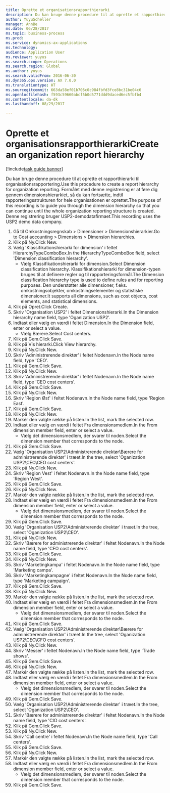 ```yaml
--- 
title: Oprette et organisationsrapporthierarki
description: Du kan bruge denne procedure til at oprette et rapporthierarki til organisationsrapportering.
author: YuyuScheller
manager: AnnBe
ms.date: 06/28/2017
ms.topic: business-process
ms.prod: 
ms.service: dynamics-ax-applications
ms.technology: 
audience: Application User
ms.reviewer: yuyus
ms.search.scope: Operations
ms.search.region: Global
ms.author: yuyus
ms.search.validFrom: 2016-06-30
ms.dyn365.ops.version: AX 7.0.0
ms.translationtype: HT
ms.sourcegitcommit: 663da58ef01b705c0c984fbfd3fce8bc31be04c6
ms.openlocfilehash: f593c59660abcf5b0d5771ddd9daced6ec5fbfb4
ms.contentlocale: da-dk
ms.lasthandoff: 08/29/2017

---
```

# <a name="create-an-organization-report-hierarchy"></a><span data-ttu-id="c6507-103">Oprette et organisationsrapporthierarki</span><span class="sxs-lookup"><span data-stu-id="c6507-103">Create an organization report hierarchy</span></span>

[!include[task guide banner](../../includes/task-guide-banner.md)]

<span data-ttu-id="c6507-104">Du kan bruge denne procedure til at oprette et rapporthierarki til organisationsrapportering.</span><span class="sxs-lookup"><span data-stu-id="c6507-104">Use this procedure to create a report hierarchy for organization reporting.</span></span> <span data-ttu-id="c6507-105">Formålet med denne registrering er at føre dig gennem dimensionshierarkiet, så du kan fortsætte, indtil rapporteringsstrukturen for hele organisationen er oprettet.</span><span class="sxs-lookup"><span data-stu-id="c6507-105">The purpose of this recording is to guide you through the dimension hierarchy so that you can continue until the whole organization reporting structure is created.</span></span> <span data-ttu-id="c6507-106">Denne registrering bruger USP2-demodatafirmaet.</span><span class="sxs-lookup"><span data-stu-id="c6507-106">This recording uses the USP2 demo data company.</span></span>

1. <span data-ttu-id="c6507-107">Gå til Omkostningsregnskab > Dimensioner > Dimensionshierarkier.</span><span class="sxs-lookup"><span data-stu-id="c6507-107">Go to Cost accounting > Dimensions > Dimension hierarchies.</span></span>
2. <span data-ttu-id="c6507-108">Klik på Ny.</span><span class="sxs-lookup"><span data-stu-id="c6507-108">Click New.</span></span>
3. <span data-ttu-id="c6507-109">Vælg 'Klassifikationshierarki for dimension' i feltet HierarchyTypeComboBox.</span><span class="sxs-lookup"><span data-stu-id="c6507-109">In the HierarchyTypeComboBox field, select 'Dimension classification hierarchy'.</span></span>
    * <span data-ttu-id="c6507-110">Vælg Klassifikationshierarki for dimension.</span><span class="sxs-lookup"><span data-stu-id="c6507-110">Select Dimension classification hierarchy.</span></span> <span data-ttu-id="c6507-111">Klassifikationshierarki for dimension-typen bruges til at definere regler og til rapporteringsformål.</span><span class="sxs-lookup"><span data-stu-id="c6507-111">The Dimension classification hierarchy type is used to define rules and for reporting purposes.</span></span> <span data-ttu-id="c6507-112">Den understøtter alle dimensioner, f.eks. omkostningsobjekter, omkostningselementer og statistiske dimensioner.</span><span class="sxs-lookup"><span data-stu-id="c6507-112">It supports all dimensions, such as cost objects, cost elements, and statistical dimensions.</span></span>  
4. <span data-ttu-id="c6507-113">Klik på Opret.</span><span class="sxs-lookup"><span data-stu-id="c6507-113">Click Create.</span></span>
5. <span data-ttu-id="c6507-114">Skriv 'Organisation USP2' i feltet Dimensionshierarki.</span><span class="sxs-lookup"><span data-stu-id="c6507-114">In the Dimension hierarchy name field, type 'Oganization USP2'.</span></span>
6. <span data-ttu-id="c6507-115">Indtast eller vælg en værdi i feltet Dimension.</span><span class="sxs-lookup"><span data-stu-id="c6507-115">In the Dimension field, enter or select a value.</span></span>
    * <span data-ttu-id="c6507-116">Vælg Bærere.</span><span class="sxs-lookup"><span data-stu-id="c6507-116">Select Cost centers.</span></span>  
7. <span data-ttu-id="c6507-117">Klik på Gem.</span><span class="sxs-lookup"><span data-stu-id="c6507-117">Click Save.</span></span>
8. <span data-ttu-id="c6507-118">Klik på Vis hierarki.</span><span class="sxs-lookup"><span data-stu-id="c6507-118">Click View hierarchy.</span></span>
9. <span data-ttu-id="c6507-119">Klik på Ny.</span><span class="sxs-lookup"><span data-stu-id="c6507-119">Click New.</span></span>
10. <span data-ttu-id="c6507-120">Skriv 'Administrerende direktør' i feltet Nodenavn.</span><span class="sxs-lookup"><span data-stu-id="c6507-120">In the Node name field, type 'CEO'.</span></span>
11. <span data-ttu-id="c6507-121">Klik på Gem.</span><span class="sxs-lookup"><span data-stu-id="c6507-121">Click Save.</span></span>
12. <span data-ttu-id="c6507-122">Klik på Ny.</span><span class="sxs-lookup"><span data-stu-id="c6507-122">Click New.</span></span>
13. <span data-ttu-id="c6507-123">Skriv 'Administrerende direktør' i feltet Nodenavn.</span><span class="sxs-lookup"><span data-stu-id="c6507-123">In the Node name field, type 'CEO cost centers'.</span></span>
14. <span data-ttu-id="c6507-124">Klik på Gem.</span><span class="sxs-lookup"><span data-stu-id="c6507-124">Click Save.</span></span>
15. <span data-ttu-id="c6507-125">Klik på Ny.</span><span class="sxs-lookup"><span data-stu-id="c6507-125">Click New.</span></span>
16. <span data-ttu-id="c6507-126">Skriv 'Region Øst' i feltet Nodenavn.</span><span class="sxs-lookup"><span data-stu-id="c6507-126">In the Node name field, type 'Region East'.</span></span>
17. <span data-ttu-id="c6507-127">Klik på Gem.</span><span class="sxs-lookup"><span data-stu-id="c6507-127">Click Save.</span></span>
18. <span data-ttu-id="c6507-128">Klik på Ny.</span><span class="sxs-lookup"><span data-stu-id="c6507-128">Click New.</span></span>
19. <span data-ttu-id="c6507-129">Markér den valgte række på listen.</span><span class="sxs-lookup"><span data-stu-id="c6507-129">In the list, mark the selected row.</span></span>
20. <span data-ttu-id="c6507-130">Indtast eller vælg en værdi i feltet Fra dimensionsmedlem.</span><span class="sxs-lookup"><span data-stu-id="c6507-130">In the From dimension member field, enter or select a value.</span></span>
    * <span data-ttu-id="c6507-131">Vælg det dimensionsmedlem, der svarer til noden.</span><span class="sxs-lookup"><span data-stu-id="c6507-131">Select the dimension member that corresponds to the node.</span></span>  
21. <span data-ttu-id="c6507-132">Klik på Gem.</span><span class="sxs-lookup"><span data-stu-id="c6507-132">Click Save.</span></span>
22. <span data-ttu-id="c6507-133">Vælg 'Organisation USP2\Administrerende direktør\Bærere for administrerende direktør' i træet.</span><span class="sxs-lookup"><span data-stu-id="c6507-133">In the tree, select 'Oganization USP2\CEO\CEO cost centers'.</span></span>
23. <span data-ttu-id="c6507-134">Klik på Ny.</span><span class="sxs-lookup"><span data-stu-id="c6507-134">Click New.</span></span>
24. <span data-ttu-id="c6507-135">Skriv 'Region Vest' i feltet Nodenavn.</span><span class="sxs-lookup"><span data-stu-id="c6507-135">In the Node name field, type 'Region West'.</span></span>
25. <span data-ttu-id="c6507-136">Klik på Gem.</span><span class="sxs-lookup"><span data-stu-id="c6507-136">Click Save.</span></span>
26. <span data-ttu-id="c6507-137">Klik på Ny.</span><span class="sxs-lookup"><span data-stu-id="c6507-137">Click New.</span></span>
27. <span data-ttu-id="c6507-138">Markér den valgte række på listen.</span><span class="sxs-lookup"><span data-stu-id="c6507-138">In the list, mark the selected row.</span></span>
28. <span data-ttu-id="c6507-139">Indtast eller vælg en værdi i feltet Fra dimensionsmedlem.</span><span class="sxs-lookup"><span data-stu-id="c6507-139">In the From dimension member field, enter or select a value.</span></span>
    * <span data-ttu-id="c6507-140">Vælg det dimensionsmedlem, der svarer til noden.</span><span class="sxs-lookup"><span data-stu-id="c6507-140">Select the dimension member that corresponds to the node.</span></span>  
29. <span data-ttu-id="c6507-141">Klik på Gem.</span><span class="sxs-lookup"><span data-stu-id="c6507-141">Click Save.</span></span>
30. <span data-ttu-id="c6507-142">Vælg 'Organisation USP2\Administrerende direktør' i træet.</span><span class="sxs-lookup"><span data-stu-id="c6507-142">In the tree, select 'Oganization USP2\CEO'.</span></span>
31. <span data-ttu-id="c6507-143">Klik på Ny.</span><span class="sxs-lookup"><span data-stu-id="c6507-143">Click New.</span></span>
32. <span data-ttu-id="c6507-144">Skriv 'Bærere for administrerende direktør' i feltet Nodenavn.</span><span class="sxs-lookup"><span data-stu-id="c6507-144">In the Node name field, type 'CFO cost centers'.</span></span>
33. <span data-ttu-id="c6507-145">Klik på Gem.</span><span class="sxs-lookup"><span data-stu-id="c6507-145">Click Save.</span></span>
34. <span data-ttu-id="c6507-146">Klik på Ny.</span><span class="sxs-lookup"><span data-stu-id="c6507-146">Click New.</span></span>
35. <span data-ttu-id="c6507-147">Skriv 'Marketingkampa' i feltet Nodenavn.</span><span class="sxs-lookup"><span data-stu-id="c6507-147">In the Node name field, type 'Marketing campa'.</span></span>
36. <span data-ttu-id="c6507-148">Skriv 'Marketingkampagne' i feltet Nodenavn.</span><span class="sxs-lookup"><span data-stu-id="c6507-148">In the Node name field, type 'Marketing campaign'.</span></span>
37. <span data-ttu-id="c6507-149">Klik på Gem.</span><span class="sxs-lookup"><span data-stu-id="c6507-149">Click Save.</span></span>
38. <span data-ttu-id="c6507-150">Klik på Ny.</span><span class="sxs-lookup"><span data-stu-id="c6507-150">Click New.</span></span>
39. <span data-ttu-id="c6507-151">Markér den valgte række på listen.</span><span class="sxs-lookup"><span data-stu-id="c6507-151">In the list, mark the selected row.</span></span>
40. <span data-ttu-id="c6507-152">Indtast eller vælg en værdi i feltet Fra dimensionsmedlem.</span><span class="sxs-lookup"><span data-stu-id="c6507-152">In the From dimension member field, enter or select a value.</span></span>
    * <span data-ttu-id="c6507-153">Vælg det dimensionsmedlem, der svarer til noden.</span><span class="sxs-lookup"><span data-stu-id="c6507-153">Select the dimension member that corresponds to the node.</span></span>  
41. <span data-ttu-id="c6507-154">Klik på Gem.</span><span class="sxs-lookup"><span data-stu-id="c6507-154">Click Save.</span></span>
42. <span data-ttu-id="c6507-155">Vælg 'Organisation USP2\Administrerende direktør\Bærere for administrerende direktør' i træet.</span><span class="sxs-lookup"><span data-stu-id="c6507-155">In the tree, select 'Oganization USP2\CEO\CFO cost centers'.</span></span>
43. <span data-ttu-id="c6507-156">Klik på Ny.</span><span class="sxs-lookup"><span data-stu-id="c6507-156">Click New.</span></span>
44. <span data-ttu-id="c6507-157">Skriv 'Messer' i feltet Nodenavn.</span><span class="sxs-lookup"><span data-stu-id="c6507-157">In the Node name field, type 'Trade shows'.</span></span>
45. <span data-ttu-id="c6507-158">Klik på Gem.</span><span class="sxs-lookup"><span data-stu-id="c6507-158">Click Save.</span></span>
46. <span data-ttu-id="c6507-159">Klik på Ny.</span><span class="sxs-lookup"><span data-stu-id="c6507-159">Click New.</span></span>
47. <span data-ttu-id="c6507-160">Markér den valgte række på listen.</span><span class="sxs-lookup"><span data-stu-id="c6507-160">In the list, mark the selected row.</span></span>
48. <span data-ttu-id="c6507-161">Indtast eller vælg en værdi i feltet Fra dimensionsmedlem.</span><span class="sxs-lookup"><span data-stu-id="c6507-161">In the From dimension member field, enter or select a value.</span></span>
    * <span data-ttu-id="c6507-162">Vælg det dimensionsmedlem, der svarer til noden.</span><span class="sxs-lookup"><span data-stu-id="c6507-162">Select the dimension member that corresponds to the node.</span></span>  
49. <span data-ttu-id="c6507-163">Klik på Gem.</span><span class="sxs-lookup"><span data-stu-id="c6507-163">Click Save.</span></span>
50. <span data-ttu-id="c6507-164">Vælg 'Organisation USP2\Administrerende direktør' i træet.</span><span class="sxs-lookup"><span data-stu-id="c6507-164">In the tree, select 'Oganization USP2\CEO'.</span></span>
51. <span data-ttu-id="c6507-165">Skriv 'Bærere for administrerende direktør' i feltet Nodenavn.</span><span class="sxs-lookup"><span data-stu-id="c6507-165">In the Node name field, type 'CIO cost centers'.</span></span>
52. <span data-ttu-id="c6507-166">Klik på Gem.</span><span class="sxs-lookup"><span data-stu-id="c6507-166">Click Save.</span></span>
53. <span data-ttu-id="c6507-167">Klik på Ny.</span><span class="sxs-lookup"><span data-stu-id="c6507-167">Click New.</span></span>
54. <span data-ttu-id="c6507-168">Skriv 'Call centre' i feltet Nodenavn.</span><span class="sxs-lookup"><span data-stu-id="c6507-168">In the Node name field, type 'Call centers'.</span></span>
55. <span data-ttu-id="c6507-169">Klik på Gem.</span><span class="sxs-lookup"><span data-stu-id="c6507-169">Click Save.</span></span>
56. <span data-ttu-id="c6507-170">Klik på Ny.</span><span class="sxs-lookup"><span data-stu-id="c6507-170">Click New.</span></span>
57. <span data-ttu-id="c6507-171">Markér den valgte række på listen.</span><span class="sxs-lookup"><span data-stu-id="c6507-171">In the list, mark the selected row.</span></span>
58. <span data-ttu-id="c6507-172">Indtast eller vælg en værdi i feltet Fra dimensionsmedlem.</span><span class="sxs-lookup"><span data-stu-id="c6507-172">In the From dimension member field, enter or select a value.</span></span>
    * <span data-ttu-id="c6507-173">Vælg det dimensionsmedlem, der svarer til noden.</span><span class="sxs-lookup"><span data-stu-id="c6507-173">Select the dimension member that corresponds to the node.</span></span>  
59. <span data-ttu-id="c6507-174">Klik på Gem.</span><span class="sxs-lookup"><span data-stu-id="c6507-174">Click Save.</span></span>


